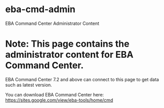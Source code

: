 # eba-cmd-admin
EBA Command Center Administrator Content

# Note: This page contains the administrator content for EBA Command Center.
EBA Command Center 7.2 and above can connect to this page to get data such as latest version.

You can download EBA Command Center here:
https://sites.google.com/view/eba-tools/home/cmd
